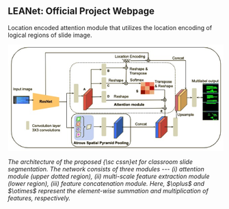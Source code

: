 ## LEANet: Official Project Webpage
Location encoded attention module that utilizes the location encoding of logical regions of slide image.

<p align="center">
<img src="assets/leanet.jpg" />
<em>
<p>The architecture of the proposed {\sc cssn}et for classroom slide segmentation. The network consists of three modules --- (i) attention module (upper dotted region), (ii) multi-scale feature extraction module (lower  region), (iii) feature concatenation module. Here, $\oplus$ and $\otimes$ represent the element-wise summation and multiplication of features, respectively.
</p></em>
</p>